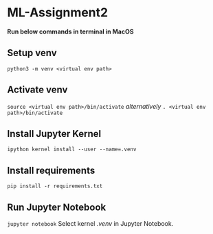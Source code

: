 # ML-Assignment2
**Run below commands in terminal in MacOS**
## Setup venv
`python3 -m venv <virtual env path>`

## Activate venv
`source <virtual env path>/bin/activate` *alternatively* `. <virtual env path>/bin/activate`

## Install Jupyter Kernel
`ipython kernel install --user --name=.venv`

## Install requirements
`pip install -r requirements.txt`

## Run Jupyter Notebook
`jupyter notebook`
Select kernel *.venv* in Jupyter Notebook.